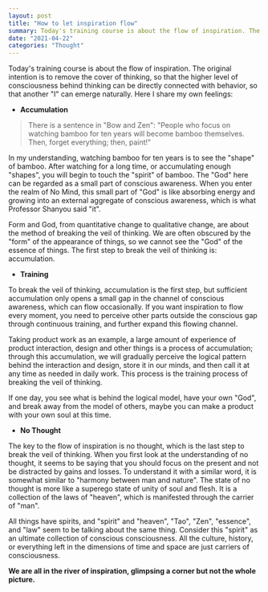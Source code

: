 ```yaml
---
layout: post
title: "How to let inspiration flow"
summary: Today's training course is about the flow of inspiration. The original intention is to remove the cover of thinking, so that the higher level of consciousness behind thinking can be directly connected with behavior, so that another "I" can emerge naturally. Here I share my own feelings
date: "2021-04-22"
categories: "Thought"
---
```


Today's training course is about the flow of inspiration. The original intention is to remove the cover of thinking, so that the higher level of consciousness behind thinking can be directly connected with behavior, so that another "I" can emerge naturally. Here I share my own feelings:

- **Accumulation**

> There is a sentence in "Bow and Zen": "People who focus on watching bamboo for ten years will become bamboo themselves. Then, forget everything; then, paint!"

In my understanding, watching bamboo for ten years is to see the "shape" of bamboo. After watching for a long time, or accumulating enough "shapes", you will begin to touch the "spirit" of bamboo. The "God" here can be regarded as a small part of conscious awareness. When you enter the realm of No Mind, this small part of "God" is like absorbing energy and growing into an external aggregate of conscious awareness, which is what Professor Shanyou said "it".

Form and God, from quantitative change to qualitative change, are about the method of breaking the veil of thinking. We are often obscured by the "form" of the appearance of things, so we cannot see the "God" of the essence of things. The first step to break the veil of thinking is: accumulation.

- **Training**

To break the veil of thinking, accumulation is the first step, but sufficient accumulation only opens a small gap in the channel of conscious awareness, which can flow occasionally. If you want inspiration to flow every moment, you need to perceive other parts outside the conscious gap through continuous training, and further expand this flowing channel.

Taking product work as an example, a large amount of experience of product interaction, design and other things is a process of accumulation; through this accumulation, we will gradually perceive the logical pattern behind the interaction and design, store it in our minds, and then call it at any time as needed in daily work. This process is the training process of breaking the veil of thinking.

If one day, you see what is behind the logical model, have your own "God", and break away from the model of others, maybe you can make a product with your own soul at this time.

- **No Thought**

The key to the flow of inspiration is no thought, which is the last step to break the veil of thinking. When you first look at the understanding of no thought, it seems to be saying that you should focus on the present and not be distracted by gains and losses. To understand it with a similar word, it is somewhat similar to "harmony between man and nature". The state of no thought is more like a superego state of unity of soul and flesh. It is a collection of the laws of "heaven", which is manifested through the carrier of "man".

All things have spirits, and "spirit" and "heaven", "Tao", "Zen", "essence", and "law" seem to be talking about the same thing. Consider this "spirit" as an ultimate collection of conscious consciousness. All the culture, history, or everything left in the dimensions of time and space are just carriers of consciousness.

**We are all in the river of inspiration, glimpsing a corner but not the whole picture.**
